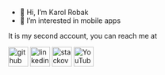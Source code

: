 - 👋 Hi, I’m Karol Robak  
- 👀 I’m interested in mobile apps  

It is my second account, you can reach me at    

[<img src='https://cdn.jsdelivr.net/npm/simple-icons@3.0.1/icons/github.svg' alt='github' height='40'>](https://github.com/corsairoo)  [<img src='https://cdn.jsdelivr.net/npm/simple-icons@3.0.1/icons/linkedin.svg' alt='linkedin' height='40'>](https://www.linkedin.com/in/karol-robak-065a8519a/)  [<img src='https://cdn.jsdelivr.net/npm/simple-icons@3.0.1/icons/stackoverflow.svg' alt='stackoverflow' height='40'>](https://stackoverflow.com/users/12041519)  [<img src='https://cdn.jsdelivr.net/npm/simple-icons@3.0.1/icons/youtube.svg' alt='YouTube' height='40'>](https://www.youtube.com/channel/UCc16N-rppD5NF6rW3ja_evA)  
<!---
KarollloR/KarollloR is a ✨ special ✨ repository because its `README.md` (this file) appears on your GitHub profile.
You can click the Preview link to take a look at your changes.
--->
